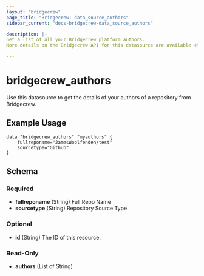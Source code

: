 ```yaml
---
layout: "bridgecrew"
page_title: "Bridgecrew: data_source_authors"
sidebar_current: "docs-bridgecrew-data_source_authors"

description: |-
Get a list of all your Bridgecrew platform authors.
More details on the Bridgecrew API for this datasource are available <https://docs.bridgecrew.io/reference/getgitblameauthors>.

---
```


# bridgecrew_authors

Use this datasource to get the details of your authors of a repository from Bridgecrew.




## Example Usage
```hcl
data "bridgecrew_authors" "myauthors" {
    fullreponame="JamesWoolfenden/test"
    sourcetype="Github"
}
```
<!-- schema generated by tfplugindocs -->
## Schema

### Required

- **fullreponame** (String) Full Repo Name
- **sourcetype** (String) Repository Source Type

### Optional

- **id** (String) The ID of this resource.

### Read-Only

- **authors** (List of String)
